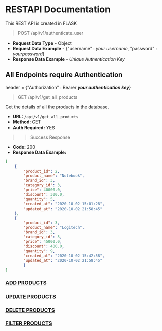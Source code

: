 # RESTAPI Documentation

This REST API is created in FLASK  

> POST /api/v1/authenticate_user  

- **Request Data Type** - Object
- **Request Data Example** - {"username" : *your username*, "password" : *yourpassword*}
- **Response Data Example** - *Unique Authentication Key* 

## All Endpoints require Authentication

header = {"Authorization" : Bearer ***your authentication key***}

> GET /api/v1/get_all_products  

Get the details of all the products in the database.

- **URL:** `/api/v1/get_all_products`
- **Method:** GET
- **Auth Required:** YES

>> Success Response
- **Code:** 200
- **Response Data Example:**
```json
[
    {
        "product_id": 2, 
        "product_name": "Notebook", 
        "brand_id": 3, 
        "category_id": 3, 
        "price": 40000.0, 
        "discount": 300.0,
        "quantity": 5, 
        "created_at": "2020-10-02 15:01:28", 
        "updated_at": "2020-10-02 21:58:45"
    }, 
    {
        "product_id": 3,
        "product_name": "Logitech",
        "brand_id": 3,
        "category_id": 3,
        "price": 45000.0,
        "discount": 400.0,
        "quantity": 9,
        "created_at": "2020-10-02 15:42:58",
        "updated_at": "2020-10-02 21:58:45"
        }
]
```

### [ADD PRODUCTS](/AddMD.md)  

### [UPDATE PRODUCTS](/UpdateMD.md)  

### [DELETE PRODUCTS](/DeleteMD.md)  

### [FILTER PRODUCTS](/FilterMD.md)  

